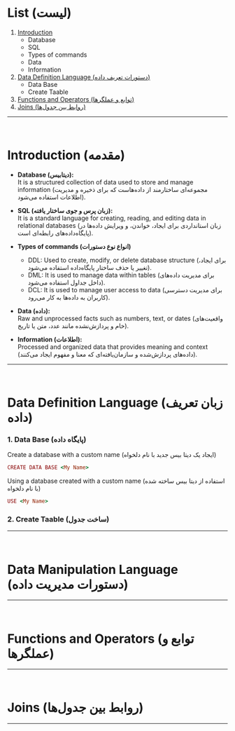 # List (لیست)
1. [Introduction](#Introduction-مقدمه)
   - Database
   - SQL
   - Types of commands
   - Data
   - Information
2. [Data Definition Language (دستورات تعریف داده)](#Data-Definition-Language-زبان-تعریف-داده)
   - Data Base
   - Create Taable
3. [Functions and Operators (توابع و عملگرها)](#Functions-and-Operators-توابع-و-عملگرها)
4. [Joins (روابط بین جدول‌ها)](#Joins-روابط-بین-جدول‌ها)
---
<br>

# Introduction (مقدمه)
* **Database (دیتابیس):**<br>
It is a structured collection of data used to store and manage information (مجموعه‌ای ساختارمند از داده‌هاست که برای ذخیره و مدیریت اطلاعات استفاده می‌شود).
  
* **SQL (زبان پرس‌ و جوی ساختار یافته):**<br>
It is a standard language for creating, reading, and editing data in relational databases (زبان استانداردی برای ایجاد، خواندن، و ویرایش داده‌ها در پایگاه‌داده‌های رابطه‌ای است).

* **Types of commands (انواع نوع دستورات)**<br>
  - DDL: Used to create, modify, or delete database structure (برای ایجاد، تغییر یا حذف ساختار پایگاه‌داده استفاده می‌شود).
  - DML: It is used to manage data within tables (برای مدیریت داده‌های داخل جداول استفاده می‌شود).
  - DCL: It is used to manage user access to data (برای مدیریت دسترسی کاربران به داده‌ها به کار می‌رود).

* **Data (داده):**<br>
Raw and unprocessed facts such as numbers, text, or dates (واقعیت‌های خام و پردازش‌نشده مانند عدد، متن یا تاریخ).

* **Information (اطلاعات):**<br>
Processed and organized data that provides meaning and context (داده‌های پردازش‌شده و سازمان‌یافته‌ای که معنا و مفهوم ایجاد می‌کنند).
---
<br>

# Data Definition Language (زبان تعریف داده)

### 1. Data Base (پایگاه داده)

Create a database with a custom name (ایجاد یک دیتا بیس جدید با نام دلخواه)
```ruby
CREATE DATA BASE <My Name>
```

Using a database created with a custom name (استفاده از دیتا بیس ساخته شده با نام دلخواه)
```ruby
USE <My Name>
```

### 2. Create Taable (ساخت جدول)

---
<br>

# Data Manipulation Language (دستورات مدیریت داده)


---
<br>

# Functions and Operators (توابع و عملگرها)


---
<br>

# Joins (روابط بین جدول‌ها)


---

